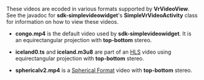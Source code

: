 These videos are ecoded in various formats supported by **VrVideoView**. See the
javadoc for **sdk-simplevideowidget**'s **SimpleVrVideoActivity** class for
information on how to view these videos.

* **congo.mp4** is the default video used by **sdk-simplevideowidget**. It is an
equirectangular projection with **top-bottom** stereo.

* **iceland0.ts** and **iceland.m3u8** are part of an [HLS](https://en.wikipedia.org/wiki/HTTP_Live_Streaming)
video using equirectangular projection with **top-bottom** stereo.

* **sphericalv2.mp4** is a [Spherical Format](https://github.com/google/spatial-media/blob/master/docs/spherical-video-v2-rfc.md)
video with **top-bottom** stereo.

